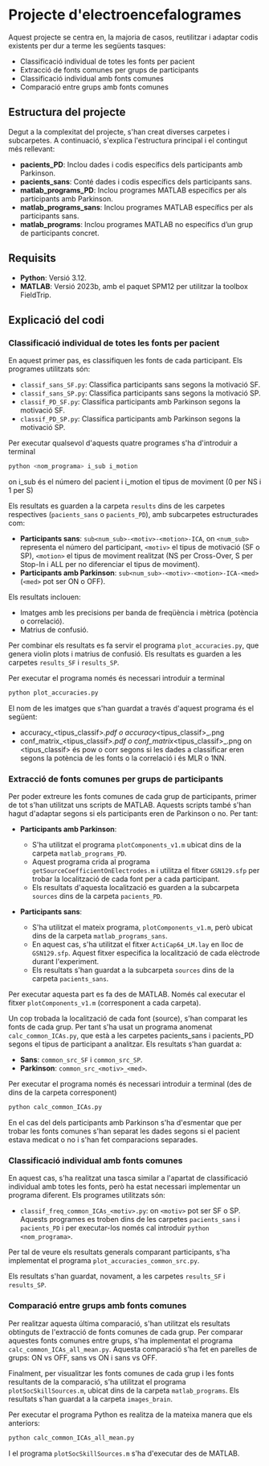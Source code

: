 # Projecte d'electroencefalogrames
Aquest projecte se centra en, la majoria de casos, reutilitzar i adaptar codis existents per dur a terme les següents tasques:
- Classificació individual de totes les fonts per pacient
- Extracció de fonts comunes per grups de participants
- Classificació individual amb fonts comunes
- Comparació entre grups amb fonts comunes

## Estructura del projecte
Degut a la complexitat del projecte, s'han creat diverses carpetes i subcarpetes. A continuació, s'explica l'estructura principal i el contingut més rellevant:
- **pacients_PD**: Inclou dades i codis específics dels participants amb Parkinson.
- **pacients_sans**: Conté dades i codis específics dels participants sans.
- **matlab_programs_PD**: Inclou programes MATLAB específics per als participants amb Parkinson.
- **matlab_programs_sans**: Inclou programes MATLAB específics per als participants sans.
- **matlab_programs**: Inclou programes MATLAB no específics d’un grup de participants concret.


## Requisits
- **Python**: Versió 3.12.
- **MATLAB**: Versió 2023b, amb el paquet SPM12 per utilitzar la toolbox FieldTrip.

## Explicació del codi

### Classificació individual de totes les fonts per pacient
En aquest primer pas, es classifiquen les fonts de cada participant. Els programes utilitzats són:
- `classif_sans_SF.py`: Classifica participants sans segons la motivació SF.
- `classif_sans_SP.py`: Classifica participants sans segons la motivació SP.
- `classif_PD_SF.py`: Classifica participants amb Parkinson segons la motivació SF.
- `classif_PD_SP.py`: Classifica participants amb Parkinson segons la motivació SP.

Per executar qualsevol d'aquests quatre programes s'ha d'introduir a terminal
```bash
python <nom_programa> i_sub i_motion
```
on i_sub és el número del pacient i i_motion el tipus de moviment (0 per NS i 1 per S)

Els resultats es guarden a la carpeta `results` dins de les carpetes respectives (`pacients_sans` o `pacients_PD`), amb subcarpetes estructurades com:
- **Participants sans**: `sub<num_sub>-<motiv>-<motion>-ICA`, on `<num_sub>` representa el número del participant,
`<motiv>` el tipus de motivació (SF o SP), `<motion>` el tipus de moviment realitzat (NS per Cross-Over, S per Stop-In i ALL per no
diferenciar el tipus de moviment).
- **Participants amb Parkinson**: `sub<num_sub>-<motiv>-<motion>-ICA-<med>` (`<med>` pot ser ON o OFF).

Els resultats inclouen:
- Imatges amb les precisions per banda de freqüència i mètrica (potència o correlació).
- Matrius de confusió.

Per combinar els resultats es fa servir el programa `plot_accuracies.py`, que genera violin plots i matrius de confusió. Els resultats es guarden a les carpetes `results_SF` i `results_SP`.

Per executar el programa només és necessari introduir a terminal
```bash
python plot_accuracies.py
```

El nom de les imatges que s'han guardat a través d'aquest programa és el següent:
- accuracy_<tipus_classif>_<classificador>.pdf o accuracy_<tipus_classif>_<classificador>.png
- conf_matrix_<tipus_classif>_<classificador>.pdf o conf_matrix_<tipus_classif>_<classificador>.png
on <tipus_classif> és pow o corr segons si les dades a classificar eren segons la potència de les fonts o la correlació
i <classificador> és MLR o 1NN.

### Extracció de fonts comunes per grups de participants
Per poder extreure les fonts comunes de cada grup de participants, primer de tot s'han utilitzat uns scripts de MATLAB. Aquests scripts també s'han hagut d'adaptar segons si els participants eren de Parkinson o no. Per tant:

- **Participants amb Parkinson**: 
  - S'ha utilitzat el programa `plotComponents_v1.m` ubicat dins de la carpeta `matlab_programs_PD`.
  - Aquest programa crida al programa `getSourceCoefficientOnElectrodes.m` i utilitza el fitxer `GSN129.sfp` per trobar la localització de cada font per a cada participant.
  - Els resultats d'aquesta localització es guarden a la subcarpeta `sources` dins de la carpeta `pacients_PD`.

- **Participants sans**: 
  - S'ha utilitzat el mateix programa, `plotComponents_v1.m`, però ubicat dins de la carpeta `matlab_programs_sans`.
  - En aquest cas, s'ha utilitzat el fitxer `ActiCap64_LM.lay` en lloc de `GSN129.sfp`. Aquest fitxer especifica la localització de cada elèctrode durant l'experiment.
  - Els resultats s'han guardat a la subcarpeta `sources` dins de la carpeta `pacients_sans`.

Per executar aquesta part es fa des de MATLAB. Només cal executar el fitxer `plotComponents_v1.m` (corresponent a cada carpeta).

Un cop trobada la localització de cada font (source), s'han comparat les fonts de cada grup. Per tant
s'ha usat un programa anomenat `calc_common_ICAs.py`, que està a les carpetes pacients_sans i pacients_PD segons
el tipus de participant a analitzar. Els resultats s'han guardat a:
- **Sans**: `common_src_SF` i `common_src_SP`.
- **Parkinson**: `common_src_<motiv>_<med>`.

Per executar el programa només és necessari introduir a terminal (des de dins de la carpeta corresponent)
```bash
python calc_common_ICAs.py
```

En el cas del dels participants amb Parkinson s'ha d'esmentar que per trobar les fonts comunes s'han separat les dades segons 
si el pacient estava medicat o no i s'han fet comparacions separades.

### Classificació individual amb fonts comunes
En aquest cas, s'ha realitzat una tasca similar a l'apartat de classificació individual amb totes les fonts, però ha estat necessari implementar un programa diferent. Els programes utilitzats són:

- `classif_freq_common_ICAs_<motiv>.py`: on `<motiv>` pot ser SF o SP. Aquests programes es troben dins de les carpetes `pacients_sans` i `pacients_PD` i per executar-los només cal introduir `python <nom_programa>`.

Per tal de veure els resultats generals comparant participants, s'ha implementat el programa `plot_accuracies_common_src.py`. 

Els resultats s'han guardat, novament, a les carpetes `results_SF` i `results_SP`.


### Comparació entre grups amb fonts comunes
Per realitzar aquesta última comparació, s'han utilitzat els resultats obtinguts de l'extracció de fonts comunes de cada grup. 
Per comparar aquestes fonts comunes entre grups, s'ha implementat el programa `calc_common_ICAs_all_mean.py`. 
Aquesta comparació s'ha fet en parelles de grups: ON vs OFF, sans vs ON i sans vs OFF.

Finalment, per visualitzar les fonts comunes de cada grup i les fonts resultants de la comparació, s'ha utilitzat el programa 
`plotSocSkillSources.m`, ubicat dins de la carpeta `matlab_programs`. Els resultats s'han guardat a la carpeta `images_brain`.

Per executar el programa Python es realitza de la mateixa manera que els anteriors:
```bash
python calc_common_ICAs_all_mean.py
```

I el programa `plotSocSkillSources.m` s'ha d'executar des de MATLAB.


